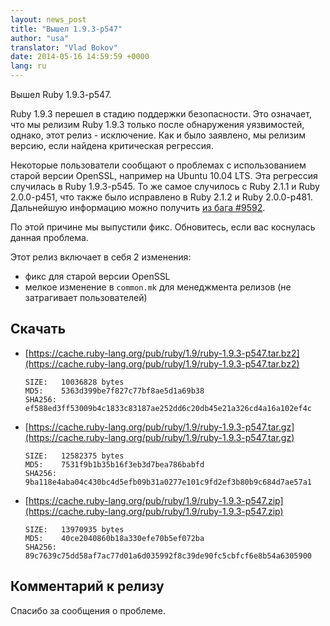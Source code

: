 ```yaml
---
layout: news_post
title: "Вышел 1.9.3-p547"
author: "usa"
translator: "Vlad Bokov"
date: 2014-05-16 14:59:59 +0000
lang: ru
---
```


Вышел Ruby 1.9.3-p547.

Ruby 1.9.3 перешел в стадию поддержки безопасности. Это означает, что мы релизим
Ruby 1.9.3 только после обнаружения уязвимостей, однако, этот релиз - исключение.
Как и было заявлено, мы релизим версию, если найдена критическая регрессия.

Некоторые пользователи сообщают о проблемах с использованием старой версии OpenSSL,
например на Ubuntu 10.04 LTS. Эта регрессия случилась в Ruby 1.9.3-p545. То же самое
случилось с Ruby 2.1.1 и Ruby 2.0.0-p451, что также было исправлено в Ruby 2.1.2 и Ruby 2.0.0-p481.
Дальнейшую информацию можно получить [из бага #9592](https://bugs.ruby-lang.org/issues/9592).

По этой причине мы выпустили фикс. Обновитесь, если вас коснулась данная проблема.

Этот релиз включает в себя 2 изменения:

* фикс для старой версии OpenSSL
* мелкое изменение в `common.mk` для менеджмента релизов (не затрагивает пользователей)

## Скачать

* [https://cache.ruby-lang.org/pub/ruby/1.9/ruby-1.9.3-p547.tar.bz2](https://cache.ruby-lang.org/pub/ruby/1.9/ruby-1.9.3-p547.tar.bz2)

      SIZE:   10036828 bytes
      MD5:    5363d399be7f827c77bf8ae5d1a69b38
      SHA256: ef588ed3ff53009b4c1833c83187ae252dd6c20db45e21a326cd4a16a102ef4c

* [https://cache.ruby-lang.org/pub/ruby/1.9/ruby-1.9.3-p547.tar.gz](https://cache.ruby-lang.org/pub/ruby/1.9/ruby-1.9.3-p547.tar.gz)

      SIZE:   12582375 bytes
      MD5:    7531f9b1b35b16f3eb3d7bea786babfd
      SHA256: 9ba118e4aba04c430bc4d5efb09b31a0277e101c9fd2ef3b80b9c684d7ae57a1

* [https://cache.ruby-lang.org/pub/ruby/1.9/ruby-1.9.3-p547.zip](https://cache.ruby-lang.org/pub/ruby/1.9/ruby-1.9.3-p547.zip)

      SIZE:   13970935 bytes
      MD5:    40ce2040860b18a330efe70b5ef072ba
      SHA256: 89c7639c75dd58af7ac77d01a6d035992f8c39de90fc5cbfcf6e8b54a6305900

## Комментарий к релизу

Спасибо за сообщения о проблеме.
